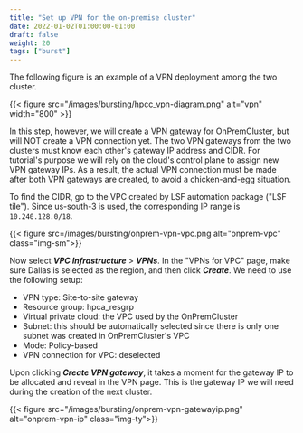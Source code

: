 ```yaml
---
title: "Set up VPN for the on-premise cluster"
date: 2022-01-02T01:00:00-01:00
draft: false
weight: 20 
tags: ["burst"] 
---
```


<!--The automation package is implemented as a Terraform template for VPCs on
IBM Cloud. Users can configure and start their cluster creation with
Schematics, a Terraform platform with Web UI on IBM Cloud. The template is
publicly available at [GitHub for IBM
Cloud](https://github.com/IBM-Cloud/hpc-cluster-lsf). All you need to create a
cloud HPC cluster is to set the GitHub link to a Schematics workspace, edit
pre-defined variables, and click several buttons. This tutorial gives a
step-by-step guide to creating an example VPN deployment.  Before you begin,
make sure to complete the first four steps for [getting started with IBM
Spectrum
LSF](https://cloud.ibm.com/docs/ibm-spectrum-lsf?topic=ibm-spectrum-lsf-getting-started-tutorial).
-->

The following figure is an example of a VPN deployment among the two cluster.

{{< figure src="/images/bursting/hpcc_vpn-diagram.png" alt="vpn" width="800" >}}

In this step, however, we will create a VPN gateway for OnPremCluster, but will
NOT create a VPN connection yet. The two VPN gateways from the two clusters
must know each other's gateway IP address and CIDR. For tutorial's purpose we
will rely on the cloud's control plane to assign new VPN gateway IPs. As a
result, the actual VPN connection must be made after both VPN gateways are
created, to avoid a chicken-and-egg situation.

To find the CIDR, go to the VPC created by LSF automation package ("LSF tile").
Since us-south-3 is used, the corresponding IP range is `10.240.128.0/18`.

{{< figure src=/images/bursting/onprem-vpn-vpc.png alt="onprem-vpc" class="img-sm">}}

Now select **_VPC Infrastructure_** > **_VPNs_**. In the "VPNs for VPC" page, make
sure Dallas is selected as the region, and then click **_Create_**. We need to use
the following setup:
* VPN type: Site-to-site gateway
* Resource group: hpca_resgrp
* Virtual private cloud: the VPC used by the OnPremCluster
* Subnet: this should be automatically selected since there is only one subnet
was created in OnPremCluster's VPC
* Mode: Policy-based
* VPN connection for VPC: deselected

Upon clicking **_Create VPN gateway_**, it takes a moment for the gateway IP to
be allocated and reveal in the VPN page. This is the gateway IP we will need during
the creation of the next cluster.

{{< figure src="/images/bursting/onprem-vpn-gatewayip.png" alt="onprem-vpn-ip" class="img-ty">}}

<!--Also, you need to know the public IP address of your local VPN server, a
local CIDR accessing the VPN environment, and a preshared key to authenticate
your VPN connection. The preshared key can be any random string.-->


